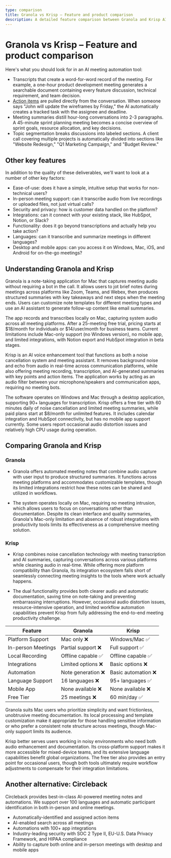 ```yaml
---
type: comparison
title: Granola vs Krisp – Feature and product comparison
description: A detailed feature comparison between Granola and Krisp AI meeting automation tools, examining transcripts, action items, summaries, topic segmentation, and platform compatibility.
---
```


# Granola vs Krisp – Feature and product comparison

Here's what you should look for in an AI meeting automation tool:  
* Transcripts that create a word-for-word record of the meeting. For example, a one-hour product development meeting generates a searchable document containing every feature discussion, technical requirement, and team decision.
* [Action items](/releases/add-action-items-to-meetings) are pulled directly from the conversation. When someone says "John will update the wireframes by Friday," the AI automatically creates a tracked task with the assignee and deadline.
* Meeting summaries distill hour-long conversations into 2-3 paragraphs. A 45-minute sprint planning meeting becomes a concise overview of sprint goals, resource allocation, and key decisions.
* Topic segmentation breaks discussions into labeled sections. A client call covering multiple projects is automatically divided into sections like "Website Redesign," "Q1 Marketing Campaign," and "Budget Review."

## Other key features
In addition to the quality of these deliverables, we'll want to look at a number of other key factors:
* Ease-of-use: does it have a simple, intuitive setup that works for non-technical users?
* In-person meeting support: can it transcribe audio from live recordings or uploaded files, not just virtual calls?
* Security and privacy: how is customer data handled on the platform?
* Integrations: can it connect with your existing stack, like HubSpot, Notion, or Slack?
* Functionality: does it go beyond transcriptions and actually help you take action?
* Languages: can it transcribe and summarize meetings in different languages?
* Desktop and mobile apps: can you access it on Windows, Mac, iOS, and Android for on-the-go meetings?

## Understanding Granola and Krisp
Granola is a note-taking application for Mac that captures meeting audio without requiring a bot in the call. It allows users to jot brief notes during meetings across platforms like Zoom, Teams, and Webex, then produces structured summaries with key takeaways and next steps when the meeting ends. Users can customize note templates for different meeting types and use an AI assistant to generate follow-up content like email summaries.

The app records and transcribes locally on Mac, capturing system audio across all meeting platforms. After a 25-meeting free trial, pricing starts at $18/month for individuals or $14/user/month for business teams. Current limitations include Mac-only support (no Windows version), no mobile app, and limited integrations, with Notion export and HubSpot integration in beta stages.

Krisp is an AI voice enhancement tool that functions as both a noise cancellation system and meeting assistant. It removes background noise and echo from audio in real-time across communication platforms, while also offering meeting recording, transcription, and AI-generated summaries with key points and action items. The application works by acting as an audio filter between your microphone/speakers and communication apps, requiring no meeting bots.

The software operates on Windows and Mac through a desktop application, supporting 90+ languages for transcription. Krisp offers a free tier with 60 minutes daily of noise cancellation and limited meeting summaries, while paid plans start at $8/month for unlimited features. It includes calendar integration and HubSpot connectivity, but has no mobile app support currently. Some users report occasional audio distortion issues and relatively high CPU usage during operation.

## Comparing Granola and Krisp

### Granola
- Granola offers automated meeting notes that combine audio capture with user input to produce structured summaries. It functions across meeting platforms and accommodates customizable templates, though its limited integrations restrict how these notes can be shared and utilized in workflows.

- The system operates locally on Mac, requiring no meeting intrusion, which allows users to focus on conversations rather than documentation. Despite its clean interface and quality summaries, Granola's Mac-only limitation and absence of robust integrations with productivity tools limits its effectiveness as a comprehensive meeting solution.

### Krisp
- Krisp combines noise cancellation technology with meeting transcription and AI summaries, capturing conversations across various platforms while cleaning audio in real-time. While offering more platform compatibility than Granola, its integration ecosystem falls short of seamlessly connecting meeting insights to the tools where work actually happens.

- The dual functionality provides both clearer audio and automatic documentation, saving time on note-taking and preventing embarrassing interruptions. However, occasional audio distortion issues, resource-intensive operation, and limited workflow automation capabilities prevent Krisp from fully addressing the end-to-end meeting productivity challenge.

| Feature | Granola | Krisp |
|---------|---------|-------|
| Platform Support | Mac only ❌ | Windows/Mac ✅ |
| In-person Meetings | Partial support ❌ | Full support ✅ |
| Local Recording | Offline capable ✅ | Offline capable ✅ |
| Integrations | Limited options ❌ | Basic options ❌ |
| Automation | Note generation ❌ | Basic automation ❌ |
| Language Support | 16 languages ❌ | 95+ languages ✅ |
| Mobile App | None available ❌ | None available ❌ |
| Free Tier | 25 meetings ❌ | 60 min/day ✅ |

Granola suits Mac users who prioritize simplicity and want frictionless, unobtrusive meeting documentation. Its local processing and template customization make it appropriate for those handling sensitive information or who prefer a consistent note structure across meetings, though Mac-only support limits its audience.

Krisp better serves users working in noisy environments who need both audio enhancement and documentation. Its cross-platform support makes it more accessible for mixed-device teams, and its extensive language capabilities benefit global organizations. The free tier also provides an entry point for occasional users, though both tools ultimately require workflow adjustments to compensate for their integration limitations.

## Another alternative: Circleback
Circleback provides best-in-class AI-powered meeting notes and automations. We support over 100 languages and automatic participant identification in both in-person and online meetings.
* Automatically-identified and assigned action items
* AI-enabled search across all meetings
* Automations with 100+ app integrations
* Industry-leading security with SOC 2 Type II, EU-U.S. Data Privacy Framework, and HIPAA compliance
* Ability to capture both online and in-person meetings with desktop and mobile apps